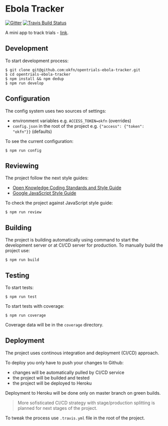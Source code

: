 # Ebola Tracker

[![Gitter](https://img.shields.io/gitter/room/opentrials/chat.svg)](https://gitter.im/opentrials/chat)
[![Travis Build Status](https://travis-ci.org/opentrials/tracker-ebola.svg?branch=master)](https://travis-ci.org/opentrials/tracker-ebola)

A mini app to track trials - [link](https://opentrials-tracker.herokuapp.com/).

## Development

To start development process:
```
$ git clone git@github.com:okfn/opentrials-ebola-tracker.git
$ cd opentrials-ebola-tracker
$ npm install && npm dedup
$ npm run develop
```

## Configuration

The config system uses two sources of settings:
- environment variables e.g. `ACCESS_TOKEN=okfn` (overrides)
- `config.json` in the root of the project e.g. `{"access": {"token": "okfn"}}` (defaults)

To see the current configuration:
```
$ npm run config
```

## Reviewing

The project follow the next style guides:
- [Open Knowledge Coding Standards and Style Guide](https://github.com/okfn/coding-standards)
- [Google JavaScript Style Guide](https://google.github.io/styleguide/javascriptguide.xml)

To check the project against JavaScript style guide:
```
$ npm run review
```

## Building

The project is building automatically using command to start the
development server or at CI/CD server for production. To manually
build the project use:
```
$ npm run build
```

## Testing

To start tests:
```
$ npm run test
```

To start tests with coverage:
```
$ npm run coverage
```

Coverage data will be in the `coverage` directory.

## Deployment

The project uses continous integration and deployment (CI/CD) approach.

To deploy you only have to push your changes to Github:
- changes will be automatically pulled by CI/CD service
- the project will be builded and tested
- the project will be deployed to Heroku

Deployment to Heroku will be done only on master branch on green builds.

> More sofisticated CI/CD strategy with stage/production splitting
is planned for next stages of the project.

To tweak the process use `.travis.yml` file in the root of the project.
